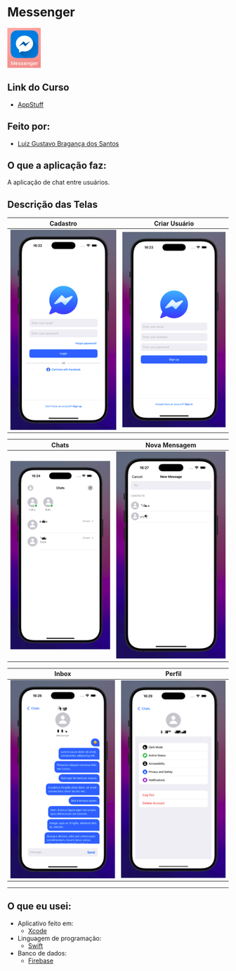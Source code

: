 # Messenger 
![](img/icon.jpg)

## Link do Curso

- [AppStuff](https://youtube.com/playlist?list=PLRcTS2CSnBfM-VDeDGajFwq6K-yfplXlC&si=OndxvFvHQlCKr6E1)

## Feito por:

- [Luiz Gustavo Bragança dos Santos](https://github.com/Luizgustavo358)

## O que a aplicação faz:

A aplicação de chat entre usuários.

## Descrição das Telas
| Cadastro              | Criar Usuário         |
|-----------------------|-----------------------|
| ![](img/login.jpg)    | ![](img/register.jpg) |

| Chats              | Nova Mensagem           |
|--------------------|-------------------------|
| ![](img/chats.jpg) | ![](img/newMessage.jpg) |

| Inbox              | Perfil               |
|--------------------|----------------------|
| ![](img/inbox.jpg) | ![](img/Profile.jpg) |

---

## O que eu usei:

- Aplicativo feito em:
  - [Xcode](https://developer.apple.com/xcode/)
- Linguagem de programação:
  - [Swift](https://www.apple.com/br/swift/)
- Banco de dados:
  - [Firebase](https://firebase.google.com/)